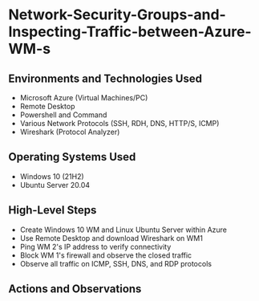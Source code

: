 # Network-Security-Groups-and-Inspecting-Traffic-between-Azure-WM-s
<h2>Environments and Technologies Used</h2>

- Microsoft Azure (Virtual Machines/PC)
- Remote Desktop
- Powershell and Command 
- Various Network Protocols (SSH, RDH, DNS, HTTP/S, ICMP)
- Wireshark (Protocol Analyzer)

<h2>Operating Systems Used </h2>

- Windows 10 (21H2)
- Ubuntu Server 20.04

<h2>High-Level Steps</h2>

- Create Windows 10 WM and Linux Ubuntu Server within Azure
- Use Remote Desktop and download Wireshark on WM1
- Ping WM 2's IP address to verify connectivity
- Block WM 1's firewall and observe the closed traffic
- Observe all traffic on ICMP, SSH, DNS, and RDP protocols

<h2>Actions and Observations</h2>
